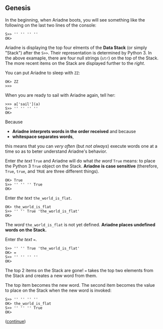 ## Genesis

In the beginning, when Ariadne boots, you will see something like the following on the last two lines of the console:

    S>> '' '' '' ''
    OK>

Ariadne is displaying the top four elments of the **Data Stack** (or simply "Stack") after the `S>>`.
Their representation is determined by Python 3.
In the above examaple, there are four null strings (`str`) on the top of the Stack.
The more recent items on the Stack are displayed further to the _right_.

You can put Ariadne to sleep with `ZZ`:

    OK> ZZ
    >>>
    
When you are ready to sail with Ariadne again, tell her:

    >>> a['sail'](a)
    S>> '' '' '' ''
    OK>

Because

* **Ariadne interprets words in the order received** and because
* **whitespace separates words**,

this means that you can _very often_ (but _not always_) execute words one at a time so as to beter understand Ariadne's behavior.

Enter _the text_ `True` and Ariadne will do what _the word_ `True` means: to place the Python 3 `True` object on the Stack. **Ariadne is case sensitive** (therefore, `True`, `true`, and `TRUE` are three different things).
    
    OK> True
    S>> '' '' '' True
    OK>
    
Enter _the text_ `the_world_is_flat`.

    OK> the_world_is_flat
    S>> '' '' True 'the_world_is_flat'
    OK>
    
The _word_ `the_world_is_flat` is not yet defined.
**Ariadne places undefined words on the Stack.**

Enter _the text_ `=`.

    S>> '' '' True 'the_world_is_flat'
    OK> =
    S>> '' '' '' ''
    OK>
    
The top 2 items on the Stack are gone!
`=` takes the top two elements from the Stack and creates a new word from them.

The top item becomes the new word.
The second item becomes the value to place on the Stack when the new word is invoked:

    S>> '' '' '' ''
    OK> the_world_is_flat
    S>> '' '' '' True
    OK>
    
([continue](https://github.com/dmparrishphd/Python4th/blob/master/2b/Tutorial/body2.md))
